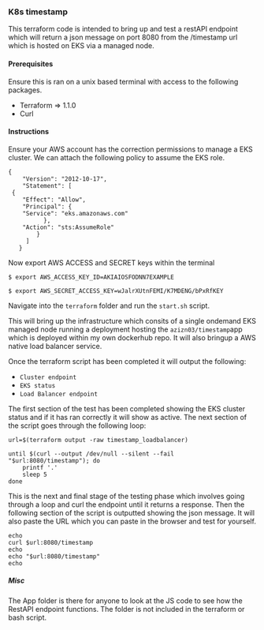### K8s timestamp 

This terraform code is intended to bring up and test a restAPI endpoint which will return a json message on port 8080 from the /timestamp url which is hosted on EKS via a managed node. 

#### Prerequisites

Ensure this is ran on a unix based terminal with access to the following packages.


 - Terraform => 1.1.0
 - Curl

#### Instructions 

Ensure your AWS account has the correction permissions to manage a EKS cluster. We can attach the following policy to assume the EKS role.

    {
        "Version": "2012-10-17",
        "Statement": [
     {
        "Effect": "Allow",
        "Principal": {
        "Service": "eks.amazonaws.com"
              },
        "Action": "sts:AssumeRole"
            }
         ] 
       }

Now export AWS ACCESS and SECRET keys within the terminal

`$ export AWS_ACCESS_KEY_ID=AKIAIOSFODNN7EXAMPLE`

`$ export AWS_SECRET_ACCESS_KEY=wJalrXUtnFEMI/K7MDENG/bPxRfKEY`

Navigate into the  `terraform` folder and run the `start.sh` script.

This will bring up the infrastructure which consits of a single ondemand EKS managed node running a deployment hosting the `azizn03/timestamp`app which is deployed within my own dockerhub repo. It will also bringup a AWS native load balancer service. 

Once the terraform script has been completed it will output the following:

- `Cluster endpoint`
- `EKS status`
- `Load Balancer endpoint`

The first section of the test has been completed showing the EKS cluster status and if it has ran correctly it will show as active. The next section of the script goes  through the following loop: 

    url=$(terraform output -raw timestamp_loadbalancer)
    
	until $(curl --output /dev/null --silent --fail "$url:8080/timestamp"); do
        printf '.'
        sleep 5
    done

This is the next and final stage of the testing phase which involves going through a loop and curl the endpoint until it returns a response. Then the following section of the script is outputted showing the json message. It will also paste the URL which you can paste in the browser and test for yourself.

    echo
    curl $url:8080/timestamp
    echo
    echo "$url:8080/timestamp"
    echo

##### Misc

The App folder is there for anyone to look at the JS code to see how the RestAPI endpoint functions. The folder is not included in the terraform or bash script.
